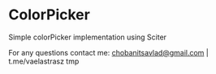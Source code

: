 # ColorPicker
 Simple colorPicker implementation using Sciter
 
 For any questions contact me: chobanitsavlad@gmail.com | t.me/vaelastrasz
tmp